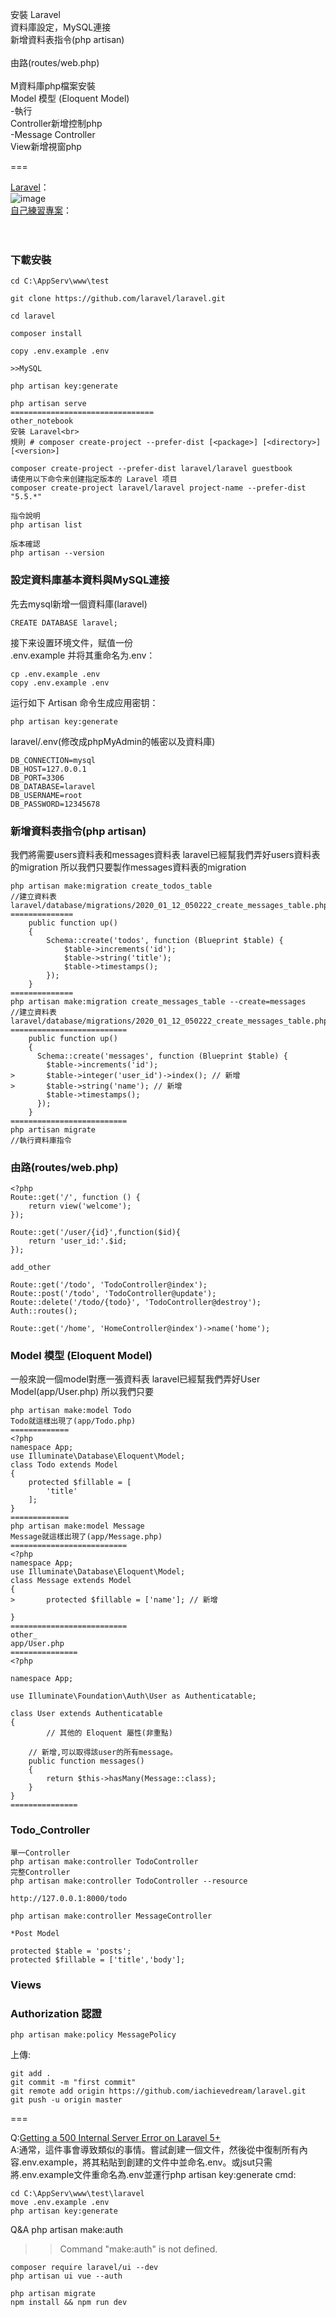 安裝 Laravel<br>
資料庫設定，MySQL連接<br>
新增資料表指令(php artisan)<br>
<br>
由路(routes/web.php)<br>
<br>
M資料庫php檔案安裝<br>
Model 模型 (Eloquent Model)<br>
-執行<br>
Controller新增控制php<br>
-Message Controller<br>
View新增視窗php<br>

===

<a href="https://laravel.com/docs/6.x">Laravel</a>：<br>
![image](https://github.com/iachievedream/notebook/blob/master/picture/Laravel/guestbook_Laravel_MVC.png)
<br>
<a href="https://github.com/iachievedream/laravel_test">自己練習專案</a>：<br>
<br>
<br>
### 下載安裝
~~~
cd C:\AppServ\www\test

git clone https://github.com/laravel/laravel.git

cd laravel

composer install 

copy .env.example .env

>>MySQL

php artisan key:generate

php artisan serve
================================
other_notebook
安裝 Laravel<br>
規則 # composer create-project --prefer-dist [<package>] [<directory>] [<version>]

composer create-project --prefer-dist laravel/laravel guestbook
请使用以下命令来创建指定版本的 Laravel 项目
composer create-project laravel/laravel project-name --prefer-dist "5.5.*"

指令說明
php artisan list

版本確認
php artisan --version

~~~

### 設定資料庫基本資料與MySQL連接
先去mysql新增一個資料庫(laravel)<br>
~~~
CREATE DATABASE laravel;
~~~
接下来设置环境文件，赋值一份<br>
.env.example 并将其重命名为.env：<br>
~~~
cp .env.example .env
copy .env.example .env
~~~
运行如下 Artisan 命令生成应用密钥：

~~~
php artisan key:generate
~~~

laravel/.env(修改成phpMyAdmin的帳密以及資料庫)

~~~
DB_CONNECTION=mysql
DB_HOST=127.0.0.1
DB_PORT=3306
DB_DATABASE=laravel
DB_USERNAME=root
DB_PASSWORD=12345678
~~~

### 新增資料表指令(php artisan)
我們將需要users資料表和messages資料表
laravel已經幫我們弄好users資料表的migration
所以我們只要製作messages資料表的migration

~~~
php artisan make:migration create_todos_table
//建立資料表
laravel/database/migrations/2020_01_12_050222_create_messages_table.php
==============
    public function up()
    {
        Schema::create('todos', function (Blueprint $table) {
            $table->increments('id');
            $table->string('title');
            $table->timestamps();
        });
    }
==============
php artisan make:migration create_messages_table --create=messages
//建立資料表
laravel/database/migrations/2020_01_12_050222_create_messages_table.php
==========================
	public function up()
	{
	  Schema::create('messages', function (Blueprint $table) {
	    $table->increments('id');
>	    $table->integer('user_id')->index(); // 新增
>	    $table->string('name'); // 新增
	    $table->timestamps();
	  });
	}
==========================
php artisan migrate
//執行資料庫指令
~~~

### 由路(routes/web.php)

~~~
<?php
Route::get('/', function () {
    return view('welcome');
});

Route::get('/user/{id}',function($id){
    return 'user_id:'.$id;
});

add_other

Route::get('/todo', 'TodoController@index');
Route::post('/todo', 'TodoController@update');
Route::delete('/todo/{todo}', 'TodoController@destroy');
Auth::routes();

Route::get('/home', 'HomeController@index')->name('home');
~~~

### Model 模型 (Eloquent Model)
一般來說一個model對應一張資料表
laravel已經幫我們弄好User Model(app/User.php)
所以我們只要
~~~
php artisan make:model Todo
Todo就這樣出現了(app/Todo.php)
=============
<?php
namespace App;
use Illuminate\Database\Eloquent\Model;
class Todo extends Model
{
    protected $fillable = [
        'title'
    ];
}
=============
php artisan make:model Message
Message就這樣出現了(app/Message.php)
==========================
<?php
namespace App;
use Illuminate\Database\Eloquent\Model;
class Message extends Model
{
>       protected $fillable = ['name']; // 新增

}
==========================
other_
app/User.php
===============
<?php

namespace App;

use Illuminate\Foundation\Auth\User as Authenticatable;

class User extends Authenticatable
{
        // 其他的 Eloquent 屬性(非重點)
    
    // 新增,可以取得該user的所有message。
    public function messages()
    {
        return $this->hasMany(Message::class);
    }
}
===============
~~~

### Todo_Controller
~~~
單一Controller
php artisan make:controller TodoController
完整Controller
php artisan make:controller TodoController --resource

http://127.0.0.1:8000/todo

php artisan make:controller MessageController

*Post Model

protected $table = 'posts';
protected $fillable = ['title','body'];
~~~

### Views

### Authorization 認證
~~~
php artisan make:policy MessagePolicy
~~~


上傳:
~~~
git add .
git commit -m "first commit"
git remote add origin https://github.com/iachievedream/laravel.git
git push -u origin master
~~~
===

Q:<a href="https://stackoverflow.com/questions/31543175/getting-a-500-internal-server-error-on-laravel-5-ubuntu-14-04">Getting a 500 Internal Server Error on Laravel 5+</a><br>
A:通常，這件事會導致類似的事情。嘗試創建一個文件，然後從中復制所有內容.env.example，將其粘貼到創建的文件中並命名.env。或jsut只需將.env.example文件重命名為.env並運行php artisan key:generate
cmd:
~~~
cd C:\AppServ\www\test\laravel
move .env.example .env
php artisan key:generate
~~~


Q&A
php artisan make:auth 
>>Command "make:auth" is not defined.

~~~
composer require laravel/ui --dev
php artisan ui vue --auth

php artisan migrate
npm install && npm run dev
~~~
